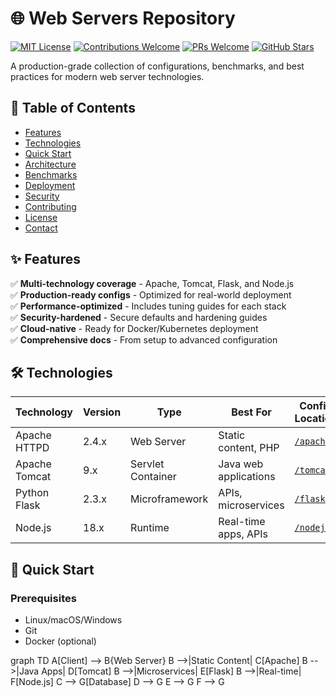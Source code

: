 # 🌐 Web Servers Repository

[![MIT License](https://img.shields.io/badge/license-MIT-blue.svg)](LICENSE)
[![Contributions Welcome](https://img.shields.io/badge/contributions-welcome-brightgreen.svg)](CONTRIBUTING.md)
[![PRs Welcome](https://img.shields.io/badge/PRs-welcome-brightgreen.svg)](https://github.com/yourusername/web-servers/pulls)
[![GitHub Stars](https://img.shields.io/github/stars/yourusername/web-servers)](https://github.com/yourusername/web-servers/stargazers)

A production-grade collection of configurations, benchmarks, and best practices for modern web server technologies.

## 📌 Table of Contents

- [Features](#-features)
- [Technologies](#-technologies)
- [Quick Start](#-quick-start)
- [Architecture](#-architecture)
- [Benchmarks](#-benchmarks)
- [Deployment](#-deployment)
- [Security](#-security)
- [Contributing](#-contributing)
- [License](#-license)
- [Contact](#-contact)

## ✨ Features

✅ **Multi-technology coverage** - Apache, Tomcat, Flask, and Node.js  
✅ **Production-ready configs** - Optimized for real-world deployment  
✅ **Performance-optimized** - Includes tuning guides for each stack  
✅ **Security-hardened** - Secure defaults and hardening guides  
✅ **Cloud-native** - Ready for Docker/Kubernetes deployment  
✅ **Comprehensive docs** - From setup to advanced configuration  

## 🛠 Technologies

| Technology       | Version | Type              | Best For                      | Config Location           |
|------------------|---------|-------------------|-------------------------------|---------------------------|
| Apache HTTPD     | 2.4.x   | Web Server        | Static content, PHP           | [`/apache`](/apache)      |
| Apache Tomcat    | 9.x     | Servlet Container | Java web applications         | [`/tomcat`](/tomcat)      |
| Python Flask     | 2.3.x   | Microframework    | APIs, microservices           | [`/flask`](/flask)       |
| Node.js          | 18.x    | Runtime           | Real-time apps, APIs          | [`/nodejs`](/nodejs)      |

## 🚀 Quick Start

### Prerequisites

- Linux/macOS/Windows
- Git
- Docker (optional)


graph TD
    A[Client] --> B{Web Server}
    B -->|Static Content| C[Apache]
    B -->|Java Apps| D[Tomcat]
    B -->|Microservices| E[Flask]
    B -->|Real-time| F[Node.js]
    C --> G[Database]
    D --> G
    E --> G
    F --> G


